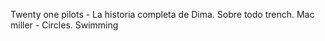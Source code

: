Twenty one pilots - La historia completa de Dima. Sobre todo trench. 
Mac miller - Circles. Swimming 
